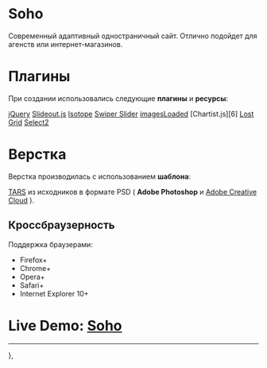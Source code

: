 # Soho

Современный адаптивный одностраничный сайт. Отлично подойдет для агенств или интернет-магазинов.

# Плагины

При создании использовались следующие **плагины** и **ресурсы**:

[jQuery][1]
[Slideout.js][2]
[Isotope][3]
[Swiper Slider][4]
[imagesLoaded][5]
[Chartist.js][6]
[Lost Grid][7]
[Select2][11]

# Верстка

Верстка производилась с использованием **шаблона**:

[TARS][8] из исходников в формате PSD ( **Adobe Photoshop** и [Adobe Creative Cloud][9] ).

## Кроссбраузерность

Поддержка браузерами:

* Firefox+
* Chrome+
* Opera+
* Safari+
* Internet Explorer 10+

# Live Demo: [Soho][10]

***
[1]: https://jquery.com "jQuery"
[2]: https://mango.github.io/slideout/
[3]: https://www.npmjs.com/package/isotope-layout "Isotope"
[4]: https://www.npmjs.com/package/swiper "Swiper"
[5]: https://www.npmjs.com/package/imagesloaded "ImagesLoaded"
[7]: http://lostgrid.org/ "LostGrid"
[8]: https://github.com/tars/tars "TARS"
[9]: https://assets.adobe.com/ "Adobe Creative Cloud"
[10]: https://gearmobile.github.io/soho/ "Soho"
[11]: https://select2.github.io "Select2"



},
